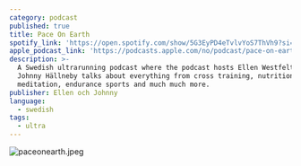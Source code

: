 ```yaml
---
category: podcast
published: true
title: Pace On Earth
spotify_link: 'https://open.spotify.com/show/5G3EyPD4eTvlvYoS7ThVh9?si=2a75030401cb4e75'
apple_podcast_link: 'https://podcasts.apple.com/no/podcast/pace-on-earth-podcast/id1277562331'
description: >-
  A Swedish ultrarunning podcast where the podcast hosts Ellen Westfelt and
  Johnny Hällneby talks about everything from cross training, nutrition,
  meditation, endurance sports and much much more. 
publisher: Ellen och Johnny
language:
  - swedish
tags:
  - ultra
---
```

![paceonearth.jpeg]({{site.baseurl}}/media/paceonearth.jpeg)
